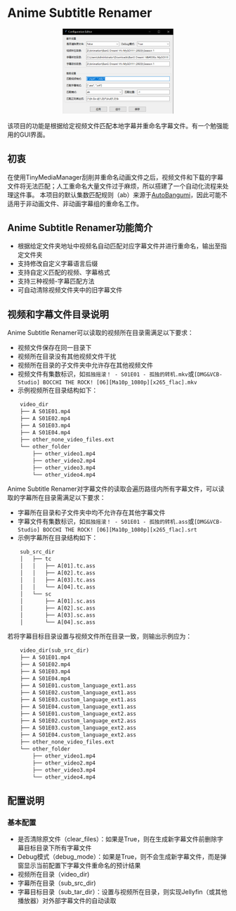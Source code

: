 # Anime Subtitle Renamer
<p align="center">
    <img title="SubtitleRenamer" src="docs/preview/config_editor.png" alt="" width=50%>
</p>

该项目的功能是根据给定视频文件匹配本地字幕并重命名字幕文件。有一个勉强能用的GUI界面。

## 初衷
在使用TinyMediaManager刮削并重命名动画文件之后，视频文件和下载的字幕文件将无法匹配；人工重命名大量文件过于麻烦，所以搭建了一个自动化流程来处理这件事。
本项目的默认集数匹配规则（ab）来源于[AutoBangumi](https://github.com/EstrellaXD/Auto_Bangumi)，因此可能不适用于非动画文件、非动画字幕组的重命名工作。

## Anime Subtitle Renamer功能简介

- 根据给定文件夹地址中视频名自动匹配对应字幕文件并进行重命名，输出至指定文件夹
- 支持修改自定义字幕语言后缀
- 支持自定义匹配的视频、字幕格式
- 支持三种视频-字幕匹配方法
- 可自动清除视频文件夹中的旧字幕文件

## 视频和字幕文件目录说明
Anime Subtitle Renamer可以读取的视频所在目录需满足以下要求：
- 视频文件保存在同一目录下
- 视频所在目录没有其他视频文件干扰
- 视频所在目录的子文件夹中允许存在其他视频文件
- 视频文件有集数标识，如`孤独摇滚！ - S01E01 - 孤独的转机.mkv`或`[DMG&VCB-Studio] BOCCHI THE ROCK! [06][Ma10p_1080p][x265_flac].mkv`
- 示例视频所在目录结构如下：
```
    video_dir
    ├── A S01E01.mp4
    ├── A S01E02.mp4
    ├── A S01E03.mp4
    ├── A S01E04.mp4
    ├── other_none_video_files.ext
    └── other_folder
        ├── other_video1.mp4
        ├── other_video2.mp4
        ├── other_video3.mp4
        └── other_video4.mp4
```

Anime Subtitle Renamer对字幕文件的读取会遍历路径内所有字幕文件，可以读取的字幕所在目录需满足以下要求：
- 字幕所在目录和子文件夹中均不允许存在其他字幕文件
- 字幕文件有集数标识，如`孤独摇滚！ - S01E01 - 孤独的转机.ass`或`[DMG&VCB-Studio] BOCCHI THE ROCK! [06][Ma10p_1080p][x265_flac].srt`
- 示例字幕所在目录结构如下：
```
    sub_src_dir
    │   ├── tc
    │   │   ├── A[01].tc.ass
    │   │   ├── A[02].tc.ass
    │   │   ├── A[03].tc.ass
    │   │   └── A[04].tc.ass
    │   └── sc
    │       ├── A[01].sc.ass
    │       ├── A[02].sc.ass
    │       ├── A[03].sc.ass
    │       └── A[04].sc.ass
```

若将字幕目标目录设置与视频文件所在目录一致，则输出示例应为：
```
    video_dir(sub_src_dir)
    ├── A S01E01.mp4
    ├── A S01E02.mp4
    ├── A S01E03.mp4
    ├── A S01E04.mp4
    ├── A S01E01.custom_language_ext1.ass
    ├── A S01E02.custom_language_ext1.ass
    ├── A S01E03.custom_language_ext1.ass
    ├── A S01E04.custom_language_ext1.ass
    ├── A S01E01.custom_language_ext2.ass
    ├── A S01E02.custom_language_ext2.ass
    ├── A S01E03.custom_language_ext2.ass
    ├── A S01E04.custom_language_ext2.ass
    ├── other_none_video_files.ext
    └── other_folder
        ├── other_video1.mp4
        ├── other_video2.mp4
        ├── other_video3.mp4
        └── other_video4.mp4
```

## 配置说明
### 基本配置
- 是否清除原文件（clear_files）：如果是True，则在生成新字幕文件前删除字幕目标目录下所有字幕文件
- Debug模式（debug_mode）：如果是True，则不会生成新字幕文件，而是弹窗显示当前配置下字幕文件重命名的预计结果
- 视频所在目录（video_dir)
- 字幕所在目录（sub_src_dir)
- 字幕目标目录（sub_tar_dir）：设置与视频所在目录，则实现Jellyfin（或其他播放器）对外部字幕文件的自动读取


